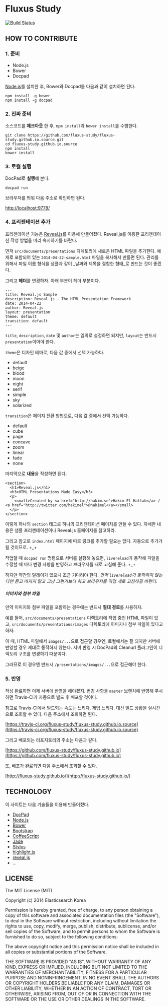 Fluxus Study
===================

[![Build Status](https://travis-ci.org/fluxus-study/fluxus-study.github.io.source.svg?branch=master)](https://travis-ci.org/fluxus-study/fluxus-study.github.io.source)


HOW TO CONTRIBUTE
-----------------

### 1. 준비 ###

- Node.js
- Bower
- Docpad

[Node.js](http://nodejs.org/)를 설치한 후,
Bower와 Docpad를 다음과 같이 설치하면 된다.

```
npm install -g bower
npm install -g docpad
```

### 2. 진짜 준비 ###

소스코드를 **체크아웃** 한 후,
`npm install`과 `bower install`를 수행한다.

```
git clone https://github.com/fluxus-study/fluxus-study.github.io.source.git
cd fluxus-study.github.io.source
npm install
bower install
```

### 3. 로컬 실행 ###

DocPad로 **실행**해 본다.

```
docpad run
```

브라우저를 띄워 다음 주소로 확인하면 된다.

[http://localhost:9778/](http://localhost:9778/)

### 4. 프리젠테이션 추가 ###

프리젠테이션 기능은 [Reveal.js](http://lab.hakim.se/reveal-js/)를 이용해 만들어졌다.
Reveal.js를 이용한 프리젠테이션 작성 방법을 미리 숙지하기를 바란다.

먼저 `src/documents/presentations` 디렉토리에 새로운 HTML 파일을 추가한다.
예제로 포함되어 있는 `2014-04-22-sample.html` 파일을 복사해서 만들면 된다.
관리를 위해서 파일 이름 형식을 샘플과 같이 _날짜와 제목을 결합한 형태_로 만드는 것이 좋겠다.

그리고 **헤더**를 변경하자. 아래 부분이 헤더 부분이다.

```
---
title: Reveal.js Sample
description: Reveal.js - The HTML Presentation Framework
date: 2014-04-22
author: Reveal.js
layout: presentation
theme: default
transition: default
---
```

`title`, `description`, `date` 및 `author`는 임의로 설정하면 되지만,
`layout`는 반드시 `presentation`이어야 한다.

`theme`은 디자인 테마로, 다음 값 중에서 선택 가능하다.

- default
- beige
- blood
- moon
- night
- serif
- simple
- sky
- solarized

`transition`은 페이지 전환 방법으로, 다음 값 중에서 선택 가능하다.

- default
- cube
- page
- concave
- zoom
- linear
- fade
- none

마지막으로 **내용**을 작성하면 된다.

```
<section>
  <h1>Reveal.js</h1>
  <h3>HTML Presentations Made Easy</h3>
  <p>
    <small>Created by <a href="http://hakim.se">Hakim El Hattab</a> / <a href="http://twitter.com/hakimel">@hakimel</a></small>
  </p>
</section>
```

이렇게 하나의 `section` 태그로 하나의 프리젠테이션 페이지를 만들 수 있다.
자세한 내용은 샘플 프리젠테이션이나 Reveal.js 홈페이지를 참고하라.

그리고 참고로 `index.html` 페이지에 따로 링크를 추가할 필요는 없다.
자동으로 추가가 될 것이므로. +\_+

작업할 때 `docpad run` 명령으로 서버를 실행해 놓으면,
`livereload`가 동작해 파일을 수정할 때 마다 변경 사항을 반영하고 브라우저를 새로 고침해 준다. +\_+

하지만 약간의 딜레이가 있으니 조금 기다려야 한다.
_만약 `livereload`가 동작하지 않는다면 묻고 따지지 말고 그냥 그런가보다 하고 브라우저를 직접 새로 고침하길 바란다._

##### 이미지와 첨부 파일 #####

만약 이미지와 첨부 파일을 포함하는 경우에는 반드시 **절대 경로**를 사용하자.

예를 들어, `src/documents/presentations` 디렉토리에 작업 중인 HTML 파일이 있고,
`src/documents/presentations/images` 디렉토리에 이미지나 첨부 파일이 있다고 하자.

이 때, HTML 파일에서 `images/...`으로 접근할 경우엔,
로컬에서는 잘 되지만 서버에 반영할 경우 제대로 동작하지 않는다.
서버 반영 시 DocPad의 Cleanurl 플러그인이 디렉토리 구조를 변경하기 때문이다.

그러므로 이 경우엔 반드시 `/presentations/images/...`으로 접근해야 한다.

### 5. 반영 ###

작성 완료하면 이제 서버에 반영을 해야겠지.
변경 사항을 `master` 브랜치에 반영해 푸시하면 Travis-CI가 자동으로 빌드 후 배포할 것이다.

참고로 Travis-CI에서 빌드되는 속도는 느리다. 제법 느리다.
대신 빌드 상황을 실시간으로 조회할 수 있다.
다음 주소에서 조회하면 된다.

[https://travis-ci.org/fluxus-study/fluxus-study.github.io.source](https://travis-ci.org/fluxus-study/fluxus-study.github.io.source)

그리고 배포되는 리포지토리의 주소는 다음과 같다.

[https://github.com/fluxus-study/fluxus-study.github.io](https://github.com/fluxus-study/fluxus-study.github.io)

또, 배포가 완료되면 다음 주소에서 조회할 수 있다.

[http://fluxus-study.github.io/](http://fluxus-study.github.io/)


TECHNOLOGY
----------

이 사이트는 다음 기술들을 이용해 만들어졌다.

- [DocPad](http://docpad.org/)
- [Node.js](http://nodejs.org/)
- [Bower](http://bower.io/)
- [Bootstrap](http://getbootstrap.com/)
- [CoffeeScript](http://coffeescript.org/)
- [Jade](http://jade-lang.com/)
- [Stylus](http://learnboost.github.io/stylus/)
- [highlight.js](http://highlightjs.org/)
- [reveal.js](http://lab.hakim.se/reveal-js/)
- ...


LICENSE
-------

The MIT License (MIT)

Copyright (c) 2014 Elasticsearch Korea

Permission is hereby granted, free of charge, to any person obtaining a copy of
this software and associated documentation files (the "Software"), to deal in
the Software without restriction, including without limitation the rights to
use, copy, modify, merge, publish, distribute, sublicense, and/or sell copies of
the Software, and to permit persons to whom the Software is furnished to do so,
subject to the following conditions:

The above copyright notice and this permission notice shall be included in all
copies or substantial portions of the Software.

THE SOFTWARE IS PROVIDED "AS IS", WITHOUT WARRANTY OF ANY KIND, EXPRESS OR
IMPLIED, INCLUDING BUT NOT LIMITED TO THE WARRANTIES OF MERCHANTABILITY, FITNESS
FOR A PARTICULAR PURPOSE AND NONINFRINGEMENT. IN NO EVENT SHALL THE AUTHORS OR
COPYRIGHT HOLDERS BE LIABLE FOR ANY CLAIM, DAMAGES OR OTHER LIABILITY, WHETHER
IN AN ACTION OF CONTRACT, TORT OR OTHERWISE, ARISING FROM, OUT OF OR IN
CONNECTION WITH THE SOFTWARE OR THE USE OR OTHER DEALINGS IN THE SOFTWARE.
